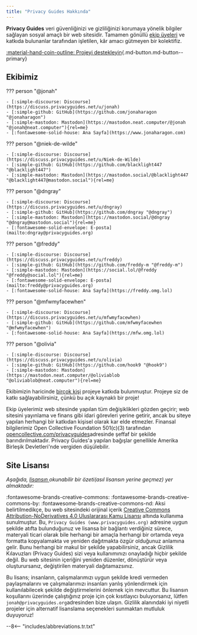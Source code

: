 ```yaml
---
title: "Privacy Guides Hakkında"
---
```


**Privacy Guides** veri güvenliğinizi ve gizliliğinizi korumaya yönelik bilgiler sağlayan sosyal amaçlı bir web sitesidir. Tamamen gönüllü [ekip üyeleri](https://discuss.privacyguides.net/g/team) ve katkıda bulunanlar tarafından işletilen, kâr amacı gütmeyen bir kolektifiz.

[:material-hand-coin-outline: Projeyi destekleyin](donate.md ""){.md-button.md-button--primary}

## Ekibimiz

??? person "@jonah"

    - [:simple-discourse: Discourse](https://discuss.privacyguides.net/u/jonah)
    - [:simple-github: GitHub](https://github.com/jonaharagon "@jonaharagon")
    - [:simple-mastodon: Mastodon](https://mastodon.neat.computer/@jonah "@jonah@neat.computer"){rel=me}
    - [:fontawesome-solid-house: Ana Sayfa](https://www.jonaharagon.com)

??? person "@niek-de-wilde"

    - [:simple-discourse: Discourse](https://discuss.privacyguides.net/u/Niek-de-Wilde)
    - [:simple-github: GitHub](https://github.com/blacklight447 "@blacklight447")
    - [:simple-mastodon: Mastodon](https://mastodon.social/@blacklight447 "@blacklight447@mastodon.social"){rel=me}

??? person "@dngray"

    - [:simple-discourse: Discourse](https://discuss.privacyguides.net/u/dngray)
    - [:simple-github: GitHub](https://github.com/dngray "@dngray")
    - [:simple-mastodon: Mastodon](https://mastodon.social/@dngray "@dngray@mastodon.social"){rel=me}
    - [:fontawesome-solid-envelope: E-posta](mailto:dngray@privacyguides.org)

??? person "@freddy"

    - [:simple-discourse: Discourse](https://discuss.privacyguides.net/u/freddy)
    - [:simple-github: GitHub](https://github.com/freddy-m "@freddy-m")
    - [:simple-mastodon: Mastodon](https://social.lol/@freddy "@freddy@social.lol"){rel=me}
    - [:fontawesome-solid-envelope: E-posta](mailto:freddy@privacyguides.org)
    - [:fontawesome-solid-house: Ana Sayfa](https://freddy.omg.lol)

??? person "@mfwmyfacewhen"

    - [:simple-discourse: Discourse](https://discuss.privacyguides.net/u/mfwmyfacewhen)
    - [:simple-github: GitHub](https://github.com/mfwmyfacewhen "@mfwmyfacewhen")
    - [:fontawesome-solid-house: Ana Sayfa](https://mfw.omg.lol)

??? person "@olivia"

    - [:simple-discourse: Discourse](https://discuss.privacyguides.net/u/olivia)
    - [:simple-github: GitHub](https://github.com/hook9 "@hook9")
    - [:simple-mastodon: Mastodon](https://mastodon.neat.computer/@oliviablob "@oliviablob@neat.computer"){rel=me}

Ekibimizin haricinde [birçok kişi](https://github.com/privacyguides/privacyguides.org/graphs/contributors) projeye katkıda bulunmuştur. Projeye siz de katkı sağlayabilirsiniz, çünkü bu açık kaynaklı bir proje!

Ekip üyelerimiz web sitesinde yapılan tüm değişiklikleri gözden geçirir; web sitesini yayınlama ve finans gibi idari görevleri yerine getirir, ancak bu siteye yapılan herhangi bir katkıdan kişisel olarak kar elde etmezler. Finansal bilgilerimiz Open Collective Foundation 501(c)(3) tarafından [opencollective.com/privacyguides](https://opencollective.com/privacyguides)adresinde şeffaf bir şekilde barındırılmaktadır. Privacy Guides'a yapılan bağışlar genellikle Amerika Birleşik Devletleri'nde vergiden düşülebilir.

## Site Lisansı

*Aşağıda, [lisansın ](https://github.com/privacyguides/privacyguides.org/blob/main/LICENSE)okunabilir bir özeti(asıl lisansın yerine geçmez) yer almaktadır:*

:fontawesome-brands-creative-commons: :fontawesome-brands-creative-commons-by: :fontawesome-brands-creative-commons-nd: Aksi belirtilmedikçe, bu web sitesindeki orijinal içerik [Creative Commons Attribution-NoDerivatives 4.0 Uluslararası Kamu Lisansı](https://github.com/privacyguides/privacyguides.org/blob/main/LICENSE) altında kullanıma sunulmuştur. Bu, `Privacy Guides (www.privacyguides.org)` adresine uygun şekilde atıfta bulunduğunuz ve lisansa bir bağlantı verdiğiniz sürece, materyali ticari olarak bile herhangi bir amaçla herhangi bir ortamda veya formatta kopyalamakta ve yeniden dağıtmakta özgür olduğunuz anlamına gelir. Bunu herhangi bir makul bir şekilde yapabilirsiniz, ancak Gizlilik Kılavuzları (Privacy Guides) sizi veya kullanımınızı onayladığı hiçbir şekilde değil. Bu web sitesinin içeriğini yeniden düzenler, dönüştürür veya oluşturursanız, değiştirilen materyali dağıtamazsınız.

Bu lisans; insanların, çalışmalarımızı uygun şekilde kredi vermeden paylaşmalarını ve çalışmalarımızı insanları yanlış yönlendirmek için kullanılabilecek şekilde değiştirmelerini önlemek için mevcuttur. Bu lisansın koşullarını üzerinde çalıştığınız proje için çok kısıtlayıcı buluyorsanız, lütfen `jonah@privacyguides.org`adresinden bize ulaşın. Gizlilik alanındaki iyi niyetli projeler için alternatif lisanslama seçenekleri sunmaktan mutluluk duyuyoruz!

--8<-- "includes/abbreviations.tr.txt"

